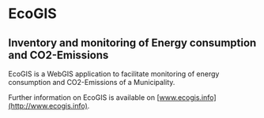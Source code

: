 # EcoGIS

## Inventory and monitoring of Energy consumption and CO2-Emissions
EcoGIS is a WebGIS application to facilitate monitoring of energy consumption and CO2-Emissions of a Municipality. 

Further information on EcoGIS is available on [www.ecogis.info](http://www.ecogis.info).

